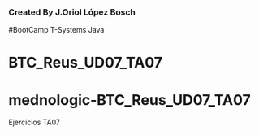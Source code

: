 ### Created By J.Oriol López Bosch
#BootCamp T-Systems Java
# BTC_Reus_UD07_TA07
# mednologic-BTC_Reus_UD07_TA07
Ejercicios TA07
